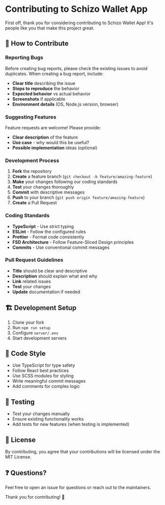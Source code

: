 # Contributing to Schizo Wallet App

First off, thank you for considering contributing to Schizo Wallet App! It's people like you that make this project great.

## 🤝 How to Contribute

### Reporting Bugs

Before creating bug reports, please check the existing issues to avoid duplicates. When creating a bug report, include:

- **Clear title** describing the issue
- **Steps to reproduce** the behavior
- **Expected behavior** vs actual behavior
- **Screenshots** if applicable
- **Environment details** (OS, Node.js version, browser)

### Suggesting Features

Feature requests are welcome! Please provide:

- **Clear description** of the feature
- **Use case** - why would this be useful?
- **Possible implementation** ideas (optional)

### Development Process

1. **Fork** the repository
2. **Create** a feature branch (`git checkout -b feature/amazing-feature`)
3. **Make** your changes following our coding standards
4. **Test** your changes thoroughly
5. **Commit** with descriptive messages
6. **Push** to your branch (`git push origin feature/amazing-feature`)
7. **Create** a Pull Request

### Coding Standards

- **TypeScript** - Use strict typing
- **ESLint** - Follow the configured rules
- **Prettier** - Format code consistently
- **FSD Architecture** - Follow Feature-Sliced Design principles
- **Commits** - Use conventional commit messages

### Pull Request Guidelines

- **Title** should be clear and descriptive
- **Description** should explain what and why
- **Link** related issues
- **Test** your changes
- **Update** documentation if needed

## 🏗️ Development Setup

1. Clone your fork
2. Run `npm run setup`
3. Configure `server/.env`
4. Start development servers

## 📝 Code Style

- Use TypeScript for type safety
- Follow React best practices
- Use SCSS modules for styling
- Write meaningful commit messages
- Add comments for complex logic

## 🧪 Testing

- Test your changes manually
- Ensure existing functionality works
- Add tests for new features (when testing is implemented)

## 📄 License

By contributing, you agree that your contributions will be licensed under the MIT License.

## ❓ Questions?

Feel free to open an issue for questions or reach out to the maintainers.

Thank you for contributing! 🎉

